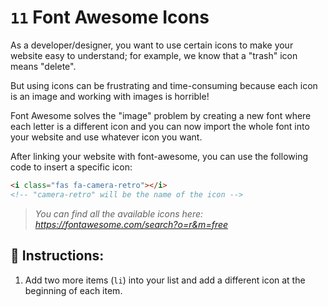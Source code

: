# `11` Font Awesome Icons

As a developer/designer, you want to use certain icons to make your website easy to understand; for example, we know that a "trash" icon means "delete".

But using icons can be frustrating and time-consuming because each icon is an image and working with images is horrible!

Font Awesome solves the "image" problem by creating a new font where each letter is a different icon and you can now import the whole font into your website and use whatever icon you want.

After linking your website with font-awesome, you can use the following code to insert a specific icon:

```html
<i class="fas fa-camera-retro"></i>
<!-- "camera-retro" will be the name of the icon -->
```

> *You can find all the available icons here: https://fontawesome.com/search?o=r&m=free*

## 📝 Instructions:

1. Add two more items (`li`) into your list and add a different icon at the beginning of each item.

